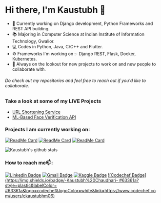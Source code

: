 # Hi there, I'm Kaustubh 👋

- 🔭 Currently working on Django development, Python Frameworks and REST API building.
- 📚 Majoring in Computer Science at Indian Institute of Information Technology, Gwalior.
- 💻 Codes in Python, Java, C/C++ and Flutter.
- ⚙️ Frameworks I'm working on :- Django REST, Flask, Docker, Kubernetes.
- 💬 Always on the lookout for new projects to work on and new people to collaborate with.

###### Do check out my repositories and feel free to reach out if you'd like to collaborate.

### Take a look at some of my LIVE Projects

- [URL Shortening Service](https://quick-url-shortener.herokuapp.com/)
- [ML-Based Face Verification API](https://github.com/kc611/Face-Verify-API/blob/master/Interactive%20Demo.ipynb)

### Projects I am currently working on:

[![ReadMe Card](https://github-readme-stats.vercel.app/api/pin/?username=kc611&repo=URL-Shortener)](https://github.com/kc611/URL-Shortener)
[![ReadMe Card](https://github-readme-stats.vercel.app/api/pin/?username=kc611&repo=chatbuddy)](https://github.com/kc611/chatbuddy)
[![ReadMe Card](https://github-readme-stats.vercel.app/api/pin/?username=kc611&repo=Online-Compiler)](https://github.com/kc611/Online-Compiler)


![Kaustubh's github stats](https://github-readme-stats.vercel.app/api?username=kc611&show_icons=true&theme=radical)

### How to reach me📫:

[![Linkedin Badge](https://img.shields.io/badge/-Kaustubh%20Chaudhari-blue?style=plastic&logo=Linkedin&logoColor=white&link=https://www.linkedin.com/in/kaustubh-chaudhari-763a26193/)](https://www.linkedin.com/in/kaustubh-chaudhari-763a26193/)
[![Gmail Badge](https://img.shields.io/badge/-ckaustubhm06@gmail.com-#d54b3d?style=plastic&logo=Gmail&logoColor=white&link=mailto:ckaustubhm06@gmail.com)](mailto:ckaustubhm06@gmail.com) 
[![Kaggle Badge](https://img.shields.io/badge/-Kaustubh%20Chaudhari-blue?style=plastic&labelColor=blue&logo=kaggle&logoColor=white&link=https://www.kaggle.com/kaustubhchaudhari)](https://www.kaggle.com/kaustubhchaudhari)
[![Codechef Badge](https://img.shields.io/badge/-Kaustubh%20Chaudhari-
#63361a?style=plastic&labelColor=
#63361a&logo=codechef&logoColor=white&link=https://www.codechef.com/users/ckaustubhm06)](https://www.codechef.com/users/ckaustubhm06)




